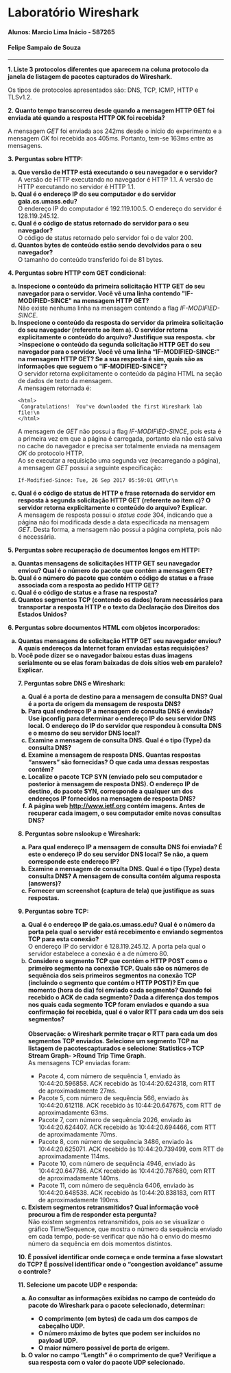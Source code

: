 # Laboratório Wireshark
#### Alunos: Marcio Lima Inácio - 587265
#### Felipe Sampaio de Souza

***

**1. Liste 3 protocolos diferentes que aparecem na coluna protocolo da janela de
listagem de pacotes capturados do Wireshark.**

Os tipos de protocolos apresentados são: DNS, TCP, ICMP, HTTP e TLSv1.2.

**2. Quanto tempo transcorreu desde quando a mensagem HTTP GET foi enviada até
quando a resposta HTTP OK foi recebida?**

A mensagem _GET_ foi enviada aos 242ms desde o início do experimento e a mensagem _OK_ foi recebida aos 405ms. Portanto, tem-se 163ms entre as mensagens.

**3. Perguntas sobre HTTP:**
    <ol type="a">
    **<li>Que versão de HTTP está executando o seu navegador e o servidor?</li>**
    A versão de HTTP executando no navegador é HTTP 1.1.
    A versão de HTTP executando no servidor é HTTP 1.1.
    **<li>Qual é o endereço IP do seu computador e do servidor gaia.cs.umass.edu?</li>**
    O endereço IP do computador é 192.119.100.5.
    O endereço do servidor é 128.119.245.12.
    **<li>Qual é o código de status retornado do servidor para o seu navegador?</li>**
    O código de status retornado pelo servidor foi o de valor 200.
    **<li>Quantos bytes de conteúdo estão sendo devolvidos para o seu navegador?</li>**
    O tamanho do conteúdo transferido foi de 81 bytes.
    </ol>

**4. Perguntas sobre HTTP com GET condicional:**
    <ol type="a">
    **<li>Inspecione o conteúdo da primeira solicitação HTTP GET do seu navegador para o servidor. Você vê uma linha contendo "IF-MODIFIED-SINCE" na mensagem HTTP GET?</li>**
    Não existe nenhuma linha na mensagem contendo a flag _IF-MODIFIED-SINCE_.
    **<li>Inspecione o conteúdo da resposta do servidor da primeira solicitação do seu navegador (referente ao item a). O servidor retorna explicitamente o conteúdo do arquivo? Justifique sua resposta. <br \>Inspecione o conteúdo da segunda solicitação HTTP GET do seu navegador para o servidor. Você vê uma linha “IF-MODIFIED-SINCE:” na mensagem HTTP GET? Se a sua resposta é sim, quais são as informações que seguem o “IF-MODIFIED-SINCE”?</li>**
    O servidor retorna explicitamente o conteúdo da página HTML na seção de dados de texto da mensagem.
    <br />
    A mensagem retornada é:
    <p>
    ```<html>``` <br />
    ``` Congratulations!  You've downloaded the first Wireshark lab file!\n``` <br />
    ```</html>```
    </p>
    A mensagem de _GET_ não possui a flag _IF-MODIFIED-SINCE_, pois esta é a primeira vez em que a página é carregada, portanto ela não está salva no cache do navegador e precisa ser totalmente enviada na mensagem _OK_ do protocolo HTTP. <br />
    Ao se executar a requisição uma segunda vez (recarregando a página), a mensagem _GET_ possui a seguinte especificação:
    <p>```If-Modified-Since: Tue, 26 Sep 2017 05:59:01 GMT\r\n``` </p>
    **<li>Qual é o código de status de HTTP e frase retornada do servidor em resposta à segunda solicitação HTTP GET (referente ao item c)? O servidor retorna explicitamente o conteúdo do arquivo? Explicar.</li>**
    A mensagem de resposta possui o _status code_ 304, indicando que a página não foi modificada desde a data especificada na mensagem _GET_. Desta forma, a mensagem não possui a página completa, pois não é necessária.
    </ol>

**5. Perguntas sobre recuperação de documentos longos em HTTP:**
    <ol type="a">
    **<li>Quantas mensagens de solicitações HTTP GET seu navegador enviou? Qual é o número do pacote que contém a mensagem GET?</li>**
    **<li>Qual é o número do pacote que contém o código de status e a frase associada com a resposta ao pedido HTTP GET?</li>**
    **<li>Qual é o código de status e a frase na resposta?</li>**
    **<li>Quantos segmentos TCP (contendo os dados) foram necessários para transportar a resposta HTTP e o texto da Declaração dos Direitos dos Estados Unidos?</li>**
    </ol>

**6. Perguntas sobre documentos HTML com objetos incorporados:**
    <ol type="a">
    **<li>Quantas mensagens de solicitação HTTP GET seu navegador enviou? A quais endereços da Internet foram enviadas estas requisições?</li>**
    **<li>Você pode dizer se o navegador baixou estas duas imagens serialmente ou se elas foram baixadas de dois sítios web em paralelo? Explicar.</li>**

**7. Perguntas sobre DNS e Wireshark:**
    <ol type="a">
    **<li>Qual é a porta de destino para a mensagem de consulta DNS? Qual é a porta de origem da mensagem de resposta DNS?</li>**
    **<li>Para qual endereço IP a mensagem de consulta DNS é enviada? Use ipconfig para determinar o endereço IP do seu servidor DNS local. O endereço do IP do servidor que respondeu à consulta DNS e o mesmo do seu servidor DNS local?</li>**
    **<li>Examine a mensagem de consulta DNS. Qual é o tipo (Type) da consulta DNS?</li>**
    **<li>Examine a mensagem de resposta DNS. Quantas respostas “answers” são fornecidas? O que cada uma dessas respostas contém?</li>**
    **<li>Localize o pacote TCP SYN (enviado pelo seu computador e posterior à mensagem de resposta DNS). O endereço IP de destino, do pacote SYN, corresponde a qualquer um dos endereços IP fornecidos na mensagem de resposta DNS?</li>**
    **<li>A página web http://www.ietf.org contém imagens. Antes de recuperar cada imagem, o seu computador emite novas consultas DNS?</li>**
    </ol>

**8. Perguntas sobre nslookup e Wireshark:**
    <ol type="a">
    **<li>Para qual endereço IP a mensagem de consulta DNS foi enviada? É este o endereço IP do seu servidor DNS local? Se não, a quem corresponde este endereço IP?</li>**
    **<li>Examine a mensagem de consulta DNS. Qual é o tipo (Type) desta consulta DNS? A mensagem de consulta contém alguma resposta (answers)?</li>**
    **<li>Fornecer um screenshot (captura de tela) que justifique as suas respostas.</li>**
    </ol>

**9. Perguntas sobre TCP:**
    <ol type="a">
    **<li>Qual é o endereço IP de gaia.cs.umass.edu? Qual é o número da porta pela qual o servidor está recebimento e enviando segmentos TCP para esta conexão?</li>**
    O endereço IP do servidor é 128.119.245.12. A porta pela qual o servidor estabelece a conexão é a de número 80.
    **<li>Considere o segmento TCP que contém o HTTP POST como o primeiro segmento na conexão TCP. Quais são os números de sequência dos seis primeiros segmentos na conexão TCP (incluindo o segmento que contém o HTTP POST)? Em que momento (hora do dia) foi enviado cada segmento? Quando foi recebido o ACK de cada segmento? Dada a diferença dos tempos nos quais cada segmento TCP foram enviados e quando a sua confirmação foi recebida, qual é o valor RTT para cada um dos seis segmentos?**</li><br />
    **Observação: o Wireshark permite traçar o RTT para cada um dos segmentos TCP enviados. Selecione um segmento TCP na listagem de pacotescapturados e selecione: Statistics->TCP Stream Graph- >Round Trip Time Graph.**<br />
    As mensagens TCP enviadas foram:<br />
    <ul>
    <li> Pacote 4, com número de sequência 1, enviado às 10:44:20.596858. ACK recebido às 10:44:20.624318, com RTT de aproximadamente 27ms. </li>
    <li> Pacote 5, com número de sequência 566, enviado às 10:44:20.612118. ACK recebido às 10:44:20.647675, com RTT de aproximadamente 63ms.</li>
    <li> Pacote 7, com número de sequência 2026, enviado às 10:44:20.624407. ACK recebido às 10:44:20.694466, com RTT de aproximadamente 70ms.</li>
    <li> Pacote 8, com número de sequência 3486, enviado às 10:44:20.625071. ACK recebido às 10:44:20.739499, com RTT de aproximadamente 114ms.</li>
    <li> Pacote 10, com número de sequência 4946, enviado às 10:44:20.647786. ACK recebido às 10:44:20.787680, com RTT de aproximadamente 140ms.</li>
    <li> Pacote 11, com número de sequência 6406, enviado às 10:44:20.648538. ACK recebido às 10:44:20.838183, com RTT de aproximadamente 190ms.</li>
    </ul>
    **<li>Existem segmentos retransmitidos? Qual informação você procurou a fim de responder esta pergunta?</li>**
    Não existem segmentos retransmitidos, pois ao se visualizar o gráfico Time/Sequence, que mostra o número da sequência enviado em cada tempo, pode-se verificar que não há o envio do mesmo número da sequência em dois momentos distintos.
    </ol>

**10. É possível identificar onde começa e onde termina a fase slowstart do TCP? É possível identificar onde o “congestion avoidance” assume o controle?**

**11. Selecione um pacote UDP e responda:**
    <ol type="a">
    **<li>Ao consultar as informações exibidas no campo de conteúdo do pacote do Wireshark para o pacote selecionado, determinar:</li>**
    <ul>
    **<li>O comprimento (em bytes) de cada um dos campos de cabeçalho UDP.</li>**
    **<li>O número máximo de bytes que podem ser incluídos no payload UDP.</li>**
    **<li>O maior número possível de porta de origem.</li>**
    </ul>
    **<li>O valor no campo “Length” é o comprimento de que? Verifique a sua resposta com o valor do pacote UDP selecionado.</li>**
    </ol>
